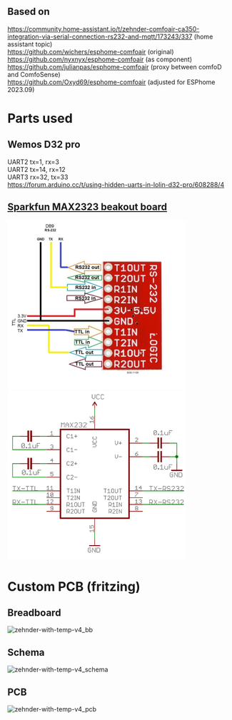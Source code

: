 ## Based on

https://community.home-assistant.io/t/zehnder-comfoair-ca350-integration-via-serial-connection-rs232-and-mqtt/173243/337 (home assistant topic)  
https://github.com/wichers/esphome-comfoair (original)  
https://github.com/nyxnyx/esphome-comfoair (as component)  
https://github.com/julianpas/esphome-comfoair (proxy between comfoD and ComfoSense)  
https://github.com/Oxyd69/esphome-comfoair (adjusted for ESPhome 2023.09)

# Parts used
## Wemos D32 pro
UART2 tx=1, rx=3  
UART2 tx=14, rx=12  
UART3 rx=32, tx=33  
https://forum.arduino.cc/t/using-hidden-uarts-in-lolin-d32-pro/608288/4

## [Sparkfun MAX2323 beakout board](https://www.sparkfun.com/products/11189)
<img src="https://github.com/brechtvhb/zehnder-to-esphome/blob/main/doc/BOB-11189%20hookup.jpg" alt="MAX2323" width="400"/>
<img src="doc/ttl-MAX232.png" alt="MAX2323"  width="400"/>  

# Custom PCB (fritzing)
## Breadboard
![zehnder-with-temp-v4_bb](https://github.com/user-attachments/assets/a45bed75-f159-4308-b90f-01d5ff14f124)
## Schema
![zehnder-with-temp-v4_schema](https://github.com/user-attachments/assets/07b5048a-1355-4125-8b20-ed502209fe9c)
## PCB
![zehnder-with-temp-v4_pcb](https://github.com/user-attachments/assets/dcf24f1b-52bf-4ef1-a847-01bcbb7ba29a)
